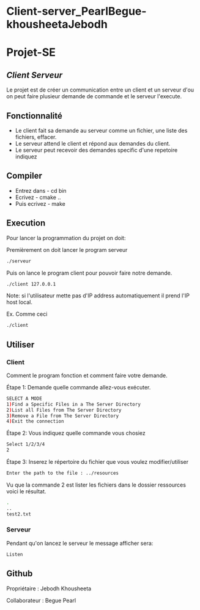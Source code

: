# Client-server_PearlBegue-khousheetaJebodh
# Projet-SE 
## _Client Serveur_

Le projet est de créer un communication entre un client et un serveur d'ou on peut faire plusieur demande de commande et le serveur l'execute.


## Fonctionnalité

- Le client fait sa demande au serveur comme un fichier, une liste des fichiers, effacer.
- Le serveur attend le client et répond aux demandes du client.
- Le serveur peut recevoir des demandes specific d'une repetoire indiquez

## Compiler
- Entrez dans - cd bin
- Ecrivez - cmake ..
- Puis ecrivez - make


## Execution
Pour lancer la programmation du projet on doit:

Premièrement on doit lancer le program serveur 
```sh
./serveur
```

Puis on lance le program client pour pouvoir faire notre demande.

```sh
./client 127.0.0.1
```
Note: si l'utilisateur mette pas d'IP address automatiquement il prend l'IP host local.

Ex. Comme ceci
```sh
./client 
```

## Utiliser
### Client
Comment le program fonction et comment faire votre demande.

Étape 1: Demande quelle commande allez-vous exécuter.

```sh
SELECT A MODE
1)Find a Specific Files in a The Server Directory
2)List all Files from The Server Directory
3)Remove a File from The Server Directory
4)Exit the connection
```

Étape 2: Vous indiquez quelle commande vous chosiez

```sh
Select 1/2/3/4
2
```

Étape  3: Inserez le répertoire du fichier que vous voulez modifier/utiliser

```sh
Enter the path to the file : ../resources
```


Vu que la commande 2 est lister les fichiers dans le dossier ressources voici le résultat.

```sh
.
..
test2.txt
```
### Serveur
Pendant qu'on lancez le serveur le message afficher sera:
```sh
Listen
```
## Github
Propriétaire : Jebodh Khousheeta

Collaborateur : Begue Pearl
